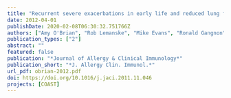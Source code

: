 ```yaml
---
title: "Recurrent severe exacerbations in early life and reduced lung function at school age"
date: 2012-04-01
publishDate: 2020-02-08T06:30:32.751766Z
authors: ["Amy O'Brian", "Rob Lemanske", "Mike Evans", "Ronald Gangnon", "Jim Gern", "Dan Jackson"]
publication_types: ["2"]
abstract: ""
featured: false
publication: "*Journal of Allergy & Clinical Immunology*"
publication_short: "*J. Allergy Clin. Immunol.*"
url_pdf: obrian-2012.pdf
doi: https://doi.org/10.1016/j.jaci.2011.11.046
projects: [COAST]
---
```


